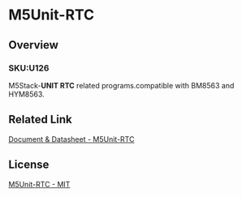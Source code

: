 # M5Unit-RTC

## Overview

### SKU:U126

M5Stack-**UNIT RTC** related programs.compatible with BM8563 and HYM8563.

## Related Link

[Document & Datasheet - M5Unit-RTC](https://docs.m5stack.com/en/unit/rtc)

## License

[M5Unit-RTC - MIT](LICENSE)
